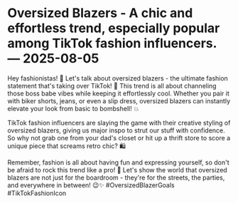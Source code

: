 # Oversized Blazers - A chic and effortless trend, especially popular among TikTok fashion influencers. — 2025-08-05

Hey fashionistas! 👠 Let's talk about oversized blazers - the ultimate fashion statement that's taking over TikTok! 🌟 This trend is all about channeling those boss babe vibes while keeping it effortlessly cool. Whether you pair it with biker shorts, jeans, or even a slip dress, oversized blazers can instantly elevate your look from basic to bombshell! 💥

TikTok fashion influencers are slaying the game with their creative styling of oversized blazers, giving us major inspo to strut our stuff with confidence. So why not grab one from your dad's closet or hit up a thrift store to score a unique piece that screams retro chic? 🛍️

Remember, fashion is all about having fun and expressing yourself, so don't be afraid to rock this trend like a pro! 💃 Let's show the world that oversized blazers are not just for the boardroom - they're for the streets, the parties, and everywhere in between! 😉✨ #OversizedBlazerGoals #TikTokFashionIcon